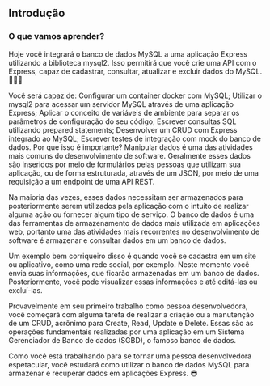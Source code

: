 ## Introdução
### O que vamos aprender?
Hoje você integrará o banco de dados MySQL a uma aplicação Express utilizando a biblioteca mysql2. Isso permitirá que você crie uma API com o Express, capaz de cadastrar, consultar, atualizar e excluir dados do MySQL. 🚀🚀🚀


Você será capaz de:
Configurar um container docker com MySQL;
Utilizar o mysql2 para acessar um servidor MySQL através de uma aplicação Express;
Aplicar o conceito de variáveis de ambiente para separar os parâmetros de configuração do seu código;
Escrever consultas SQL utilizando prepared statements;
Desenvolver um CRUD com Express integrado ao MySQL;
Escrever testes de integração com mock do banco de dados.
Por que isso é importante?
Manipular dados é uma das atividades mais comuns do desenvolvimento de software. Geralmente esses dados são inseridos por meio de formulários pelas pessoas que utilizam sua aplicação, ou de forma estruturada, através de um JSON, por meio de uma requisição a um endpoint de uma API REST.

Na maioria das vezes, esses dados necessitam ser armazenados para posteriormente serem utilizados pela aplicação com o intuito de realizar alguma ação ou fornecer algum tipo de serviço. O banco de dados é uma das ferramentas de armazenamento de dados mais utilizada em aplicações web, portanto uma das atividades mais recorrentes no desenvolvimento de software é armazenar e consultar dados em um banco de dados.

Um exemplo bem corriqueiro disso é quando você se cadastra em um site ou aplicativo, como uma rede social, por exemplo. Neste momento você envia suas informações, que ficarão armazenadas em um banco de dados. Posteriormente, você pode visualizar essas informações e até editá-las ou excluí-las.

Provavelmente em seu primeiro trabalho como pessoa desenvolvedora, você começará com alguma tarefa de realizar a criação ou a manutenção de um CRUD, acrônimo para Create, Read, Update e Delete. Essas são as operações fundamentais realizadas por uma aplicação em um Sistema Gerenciador de Banco de dados (SGBD), o famoso banco de dados.

Como você está trabalhando para se tornar uma pessoa desenvolvedora espetacular, você estudará como utilizar o banco de dados MySQL para armazenar e recuperar dados em aplicações Express. 😎